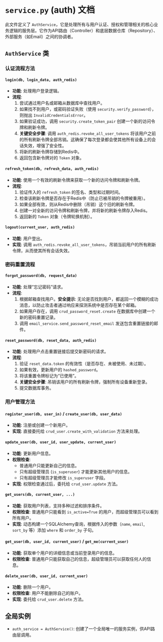 # `service.py` (auth) 文档

此文件定义了 `AuthService`，它是处理所有与用户认证、授权和管理相关的核心业务逻辑的服务层。它作为API路由（Controller）和底层数据仓库（Repository）、外部服务（如Email）之间的协调者。

## `AuthService` 类

### 认证流程方法

#### `login(db, login_data, auth_redis)`
- **功能**: 处理用户登录逻辑。
- **流程**:
    1.  尝试通过用户名或邮箱从数据库中查找用户。
    2.  如果找不到用户，或密码验证失败（使用 `security.verify_password`），则抛出 `InvalidCredentialsError`。
    3.  如果验证成功，调用 `security.create_token_pair` 创建一个新的访问令牌和刷新令牌。
    4.  **关键安全步骤**: 调用 `auth_redis.revoke_all_user_tokens` 将该用户之前的所有刷新令牌全部吊销。这确保了每次登录都会使其他所有设备上的会话失效，增强了安全性。
    5.  将新的刷新令牌存储到Redis中。
    6.  返回包含新令牌对的 `Token` 对象。

#### `refresh_token(db, refresh_data, auth_redis)`
- **功能**: 使用一个有效的刷新令牌来获取一个新的访问令牌和刷新令牌。
- **流程**:
    1.  验证传入的 `refresh_token` 的签名、类型和过期时间。
    2.  检查该刷新令牌是否存在于Redis中（防止已被吊销的令牌被重用）。
    3.  如果全部有效，则从Redis中删除（吊销）这个旧的刷新令牌。
    4.  创建一对全新的访问令牌和刷新令牌，并将新的刷新令牌存入Redis。
    5.  返回新的 `Token` 对象（令牌轮换机制）。

#### `logout(current_user, auth_redis)`
- **功能**: 用户登出。
- **实现**: 调用 `auth_redis.revoke_all_user_tokens`，吊销当前用户的所有刷新令牌，从而使其所有会话失效。

### 密码重置流程

#### `forgot_password(db, request_data)`
- **功能**: 处理“忘记密码”请求。
- **流程**:
    1.  根据邮箱查找用户。**安全提示**: 无论是否找到用户，都返回一个模糊的成功消息，以防止攻击者通过响应来探测系统中是否存在某个邮箱。
    2.  如果用户存在，调用 `crud_password_reset.create` 在数据库中创建一个新的密码重置记录。
    3.  调用 `email_service.send_password_reset_email` 发送包含重置链接的邮件。

#### `reset_password(db, reset_data, auth_redis)`
- **功能**: 处理用户点击重置链接后提交新密码的请求。
- **流程**:
    1.  验证 `reset_data.token` 的有效性（是否存在、未被使用、未过期）。
    2.  如果有效，更新用户的 `hashed_password`。
    3.  将该重置令牌标记为“已使用”。
    4.  **关键安全步骤**: 吊销该用户的所有刷新令牌，强制所有设备重新登录。
    5.  提交数据库事务。

### 用户管理方法

#### `register_user(db, user_in)` / `create_user(db, user_data)`
- **功能**: 注册或创建一个新用户。
- **实现**: 直接委托给 `crud_user.create_with_validation` 方法来处理。

#### `update_user(db, user_id, user_update, current_user)`
- **功能**: 更新用户信息。
- **权限检查**: 
    - 普通用户只能更新自己的信息。
    - 只有超级管理员 (`is_superuser`) 才能更新其他用户的信息。
    - 只有超级管理员才能修改 `is_superuser` 字段。
- **实现**: 权限检查通过后，委托给 `crud_user.update` 方法。

#### `get_users(db, current_user, ...)`
- **功能**: 获取用户列表，支持多种过滤和排序条件。
- **权限检查**: 普通用户只能看到 `is_active=True` 的用户，而超级管理员可以看到所有用户。
- **实现**: 动态构建一个SQLAlchemy查询，根据传入的参数（`name`, `email`, `sort_by` 等）添加 `where` 和 `order_by` 子句。

#### `get_user(db, user_id, current_user)` / `get_me(current_user)`
- **功能**: 获取单个用户的详细信息或当前登录用户的信息。
- **权限检查**: 普通用户只能获取自己的信息，超级管理员可以获取任何人的信息。

#### `delete_user(db, user_id, current_user)`
- **功能**: 删除一个用户。
- **权限检查**: 用户不能删除自己的账户。
- **实现**: 委托给 `crud_user.delete` 方法。

## 全局实例
- `auth_service = AuthService()`: 创建了一个全局唯一的服务实例，供API路由层调用。
